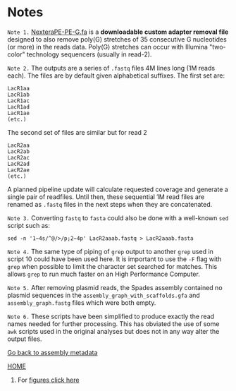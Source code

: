 ---
---
# Notes

<a name="01"></a>
`Note 1.` [NexteraPE-PE-G.fa](/files/NexteraPE-PE-G.fa) is a **downloadable custom adapter removal file** designed to also remove poly(G) stretches of 35 consecutive G nucleotides (or more) in the reads data. Poly(G) stretches can occur with Illumina "two-color" technology sequencers (usually in read-2). 

<a name="02"></a>
`Note 2.` The outputs are a series of `.fastq` files 4M lines long (1M reads each). The files are by default given alphabetical suffixes. The first set are:
```
LacR1aa
LacR1ab
LacR1ac
LacR1ad
LacR1ae
(etc.)
```
The second set of files are similar but for read 2
```
LacR2aa
LacR2ab
LacR2ac
LacR2ad
LacR2ae
(etc.)
```

A planned pipeline update will calculate requested coverage and generate a single pair of readfiles.
Until then, these sequential 1M read files are renamed as `.fastq` files in the next steps when they are concatenated.
 

<a name="03"></a>
`Note 3.` Converting `fastq` to `fasta` could also be done with a  well-known `sed` script such as:
```
sed -n '1~4s/^@/>/p;2~4p' LacR2aaab.fastq > LacR2aaab.fasta
```

<a name="04"></a>
`Note 4.` The same type of piping of `grep` output to another `grep` used in script 10 could have been used here.
It is important to use the `-F` flag with `grep` when possible to limit the character set
searched for matches. This allows `grep` to run much faster on an High Performance Computer.

<a name="05"></a>
`Note 5.` After removing plasmid reads, the Spades assembly contained no plasmid sequences in the 
`assembly_graph_with_scaffolds.gfa` and `assembly_graph.fastg` files which were both empty.

<a name="06"></a>
`Note 6.` These scripts have been simplified to produce exactly the read names needed for 
further processing. This has obviated the use of some `awk` scripts used in the original analyses
but does not in any way alter the output files.

 

[Go back to assembly metadata](/metadata.md#met01)







[HOME](/README.md)








1. For [figures click here](/fig/)